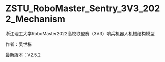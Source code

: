 # ZSTU_RoboMaster_Sentry_3V3_2022_Mechanism
浙江理工大学RoboMaster2022高校联盟赛（3V3）哨兵机器人机械结构模型

作者：吴世栋 

最新版本：V2.5.2
